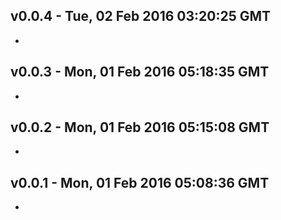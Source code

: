 v0.0.4 - Tue, 02 Feb 2016 03:20:25 GMT
--------------------------------------

- 


v0.0.3 - Mon, 01 Feb 2016 05:18:35 GMT
--------------------------------------

- 


v0.0.2 - Mon, 01 Feb 2016 05:15:08 GMT
--------------------------------------

- 


v0.0.1 - Mon, 01 Feb 2016 05:08:36 GMT
--------------------------------------

- 


